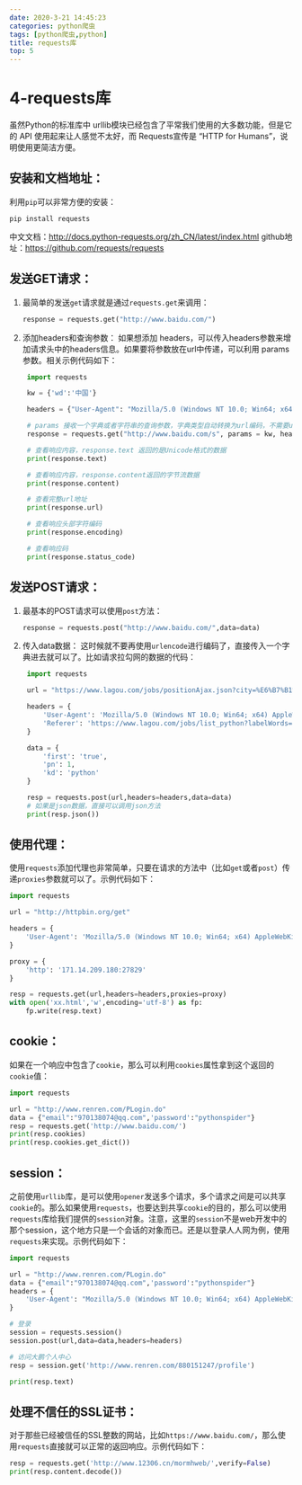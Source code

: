 ```yaml
---
date: 2020-3-21 14:45:23
categories: python爬虫
tags: [python爬虫,python]
title: requests库
top: 5
---
```




# 4-requests库

虽然Python的标准库中 urllib模块已经包含了平常我们使用的大多数功能，但是它的 API 使用起来让人感觉不太好，而 Requests宣传是 “HTTP for Humans”，说明使用更简洁方便。

<!--more-->

## 安装和文档地址：

利用`pip`可以非常方便的安装：

```
pip install requests
```

中文文档：http://docs.python-requests.org/zh_CN/latest/index.html
github地址：https://github.com/requests/requests

## 发送GET请求：

1. 最简单的发送`get`请求就是通过`requests.get`来调用：

   ```python
   response = requests.get("http://www.baidu.com/")
   ```

2. 添加headers和查询参数：
   如果想添加 headers，可以传入headers参数来增加请求头中的headers信息。如果要将参数放在url中传递，可以利用 params 参数。相关示例代码如下：

   ```python
    import requests
   
    kw = {'wd':'中国'}
   
    headers = {"User-Agent": "Mozilla/5.0 (Windows NT 10.0; Win64; x64) AppleWebKit/537.36 (KHTML, like Gecko) Chrome/54.0.2840.99 Safari/537.36"}
   
    # params 接收一个字典或者字符串的查询参数，字典类型自动转换为url编码，不需要urlencode()
    response = requests.get("http://www.baidu.com/s", params = kw, headers = headers)
   
    # 查看响应内容，response.text 返回的是Unicode格式的数据
    print(response.text)
   
    # 查看响应内容，response.content返回的字节流数据
    print(response.content)
   
    # 查看完整url地址
    print(response.url)
   
    # 查看响应头部字符编码
    print(response.encoding)
   
    # 查看响应码
    print(response.status_code)
   ```

## 发送POST请求：

1. 最基本的POST请求可以使用`post`方法：

   ```python
   response = requests.post("http://www.baidu.com/",data=data)
   ```

2. 传入data数据：
   这时候就不要再使用`urlencode`进行编码了，直接传入一个字典进去就可以了。比如请求拉勾网的数据的代码：

   ```python
    import requests
   
    url = "https://www.lagou.com/jobs/positionAjax.json?city=%E6%B7%B1%E5%9C%B3&needAddtionalResult=false&isSchoolJob=0"
   
    headers = {
        'User-Agent': 'Mozilla/5.0 (Windows NT 10.0; Win64; x64) AppleWebKit/537.36 (KHTML, like Gecko) Chrome/62.0.3202.94 Safari/537.36',
        'Referer': 'https://www.lagou.com/jobs/list_python?labelWords=&fromSearch=true&suginput='
    }
   
    data = {
        'first': 'true',
        'pn': 1,
        'kd': 'python'
    }
   
    resp = requests.post(url,headers=headers,data=data)
    # 如果是json数据，直接可以调用json方法
    print(resp.json())
   ```

## 使用代理：

使用`requests`添加代理也非常简单，只要在请求的方法中（比如`get`或者`post`）传递`proxies`参数就可以了。示例代码如下：

```python
import requests

url = "http://httpbin.org/get"

headers = {
    'User-Agent': 'Mozilla/5.0 (Windows NT 10.0; Win64; x64) AppleWebKit/537.36 (KHTML, like Gecko) Chrome/62.0.3202.94 Safari/537.36',
}

proxy = {
    'http': '171.14.209.180:27829'
}

resp = requests.get(url,headers=headers,proxies=proxy)
with open('xx.html','w',encoding='utf-8') as fp:
    fp.write(resp.text)
```

## cookie：

如果在一个响应中包含了`cookie`，那么可以利用`cookies`属性拿到这个返回的`cookie`值：

```python
import requests

url = "http://www.renren.com/PLogin.do"
data = {"email":"970138074@qq.com",'password':"pythonspider"}
resp = requests.get('http://www.baidu.com/')
print(resp.cookies)
print(resp.cookies.get_dict())
```

## session：

之前使用`urllib`库，是可以使用`opener`发送多个请求，多个请求之间是可以共享`cookie`的。那么如果使用`requests`，也要达到共享`cookie`的目的，那么可以使用`requests`库给我们提供的`session`对象。注意，这里的`session`不是web开发中的那个session，这个地方只是一个会话的对象而已。还是以登录人人网为例，使用`requests`来实现。示例代码如下：

```python
import requests

url = "http://www.renren.com/PLogin.do"
data = {"email":"970138074@qq.com",'password':"pythonspider"}
headers = {
    'User-Agent': "Mozilla/5.0 (Windows NT 10.0; Win64; x64) AppleWebKit/537.36 (KHTML, like Gecko) Chrome/62.0.3202.94 Safari/537.36"
}

# 登录
session = requests.session()
session.post(url,data=data,headers=headers)

# 访问大鹏个人中心
resp = session.get('http://www.renren.com/880151247/profile')

print(resp.text)
```

## 处理不信任的SSL证书：

对于那些已经被信任的SSL整数的网站，比如`https://www.baidu.com/`，那么使用`requests`直接就可以正常的返回响应。示例代码如下：

```python
resp = requests.get('http://www.12306.cn/mormhweb/',verify=False)
print(resp.content.decode())
```